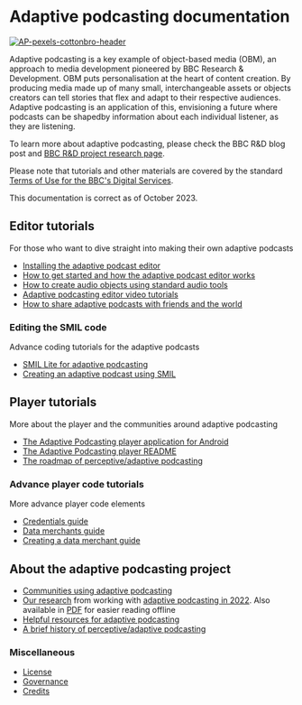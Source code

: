 # Adaptive podcasting documentation

[![AP-pexels-cottonbro-header](https://user-images.githubusercontent.com/1649922/188454404-9395c73b-fef2-4f41-b1b9-45e16b8082aa.jpg)](
https://github.com/bbc/adaptivepodcasting.github.io)

Adaptive podcasting is a key example of object-based media (OBM), an approach to media development pioneered by BBC Research & Development. OBM puts personalisation at the heart of content creation. By producing media made up of many small, interchangeable assets or objects creators can tell stories that flex and adapt to their respective audiences. Adaptive podcasting is an application of this, envisioning a future where podcasts can be shapedby information about each individual listener, as they are listening.

To learn more about adaptive podcasting, please check the BBC R&D blog post and [BBC R&D project research page](https://www.bbc.co.uk/rd/projects/perceptive-radio).

Please note that tutorials and other materials are covered by the standard [Terms of Use for the BBC's Digital Services](https://www.bbc.co.uk/usingthebbc/terms-of-use/).

This documentation is correct as of October 2023.


## Editor tutorials
For those who want to dive straight into making their own adaptive podcasts

* [Installing the adaptive podcast editor](../editor/README.md)
* [How to get started and how the adaptive podcast editor works](../docs/editor.md)
* [How to create audio objects using standard audio tools](../docs/creating-audio-objects.md)
* [Adaptive podcasting editor video tutorials](../docs/video-tutorials.md)
* [How to share adaptive podcasts with friends and the world](../docs/sharing-adaptive-podcasts.md)

### Editing the SMIL code
Advance coding tutorials for the adaptive podcasts 

* [SMIL Lite for adaptive podcasting](../docs/smil-timing-model.md)
* [Creating an adaptive podcast using SMIL](../docs/writing-a-podcast-using-code.md)

## Player tutorials
More about the player and the communities around adaptive podcasting

* [The Adaptive Podcasting player application for Android](../docs/android-application.md)
* [The Adaptive Podcasting player README](../player/README.md)
* [The roadmap of perceptive/adaptive podcasting](../docs/roadmap.md)

### Advance player code tutorials
More advance player code elements

* [Credentials guide](../docs/credentials.md)
* [Data merchants guide](../docs/data-merchants.md)
* [Creating a data merchant guide](../docs/creating-a-data-merchant.md)

## About the adaptive podcasting project

* [Communities using adaptive podcasting](../docs/community.md)
* [Our research](research-learnings.md) from working with [adaptive podcasting in 2022](https://www.bbc.co.uk/rd/publications/adaptive-podcasting-open-source-release).
Also available in [PDF](https://downloads.bbc.co.uk/rd/workstreams/adaptive-podcasting/bbc-rd-adaptive-podcasting-research-oct-2023.pdf) for easier reading offline
* [Helpful resources for adaptive podcasting](../docs/resources.md)
* [A brief history of perceptive/adaptive podcasting](../docs/history.md)

### Miscellaneous

* [License](../docs/LICENSE)
* [Governance](../docs/GOVERNANCE)
* [Credits](../docs/credits.md)